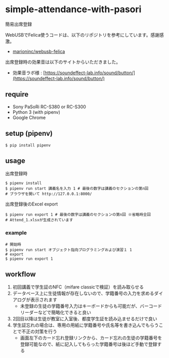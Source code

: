# simple-attendance-with-pasori
簡易出席登録

WebUSBでFelica使うコードは、以下のリポジトリを参考にしています。感謝感激。

- [marioninc/webusb-felica](https://github.com/marioninc/webusb-felica)

出席登録時の効果音は以下のサイトからいただきました。

- 効果音ラボ様 : [https://soundeffect-lab.info/sound/button/](https://soundeffect-lab.info/sound/button/)


## require

- Sony PaSoRi RC-S380 or RC-S300
- Python 3 (with pipenv)
- Google Chrome

## setup (pipenv)

```
$ pip install pipenv
```

## usage

出席登録時

```
$ pipenv install
$ pipenv run start 講義名を入力 1 # 最後の数字は講義のセクションの第n回
# ブラウザを開いて http://127.0.0.1:8000/
```

出席登録後のExcel export

```
$ pipenv run export 1 # 最後の数字は講義のセクションの第n回 ※省略時全回
# Attend_1.xlsxが生成されています
```

### example

```
# 開始時
$ pipenv run start オブジェクト指向プログラミングおよび演習１ 1
# export
$ pipenv run export 1
```

## workflow

1. 初回講義で学生証のNFC（mifare classicで検証）を読み取らせる
1. データベース上に生徒情報が存在しないので、学籍番号の入力を求めるダイアログが表示されます
    - 未登録の生徒の学籍番号入力はキーボードからも可能だが、バーコードリーダーなどで簡略化できると良い
1. 2回目以降は生徒が教室に入室後、都度学生証を読み込ませるだけで良い
1. 学生証忘れの場合は、専用の用紙に学籍番号や氏名等を書き込んでもらうことで不正の対策を行う
    - 画面左下のカード忘れ登録リンクから、カード忘れの生徒の学籍番号を登録可能なので、紙に記入してもらった学籍番号は後ほど手動で登録する
